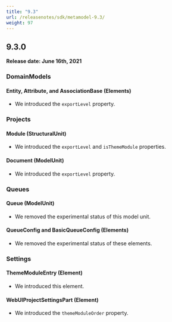 ```yaml
---
title: "9.3"
url: /releasenotes/sdk/metamodel-9.3/
weight: 97
---
```


## 9.3.0

**Release date: June 16th, 2021**

### DomainModels

#### Entity, Attribute, and AssociationBase (Elements)

* We introduced the `exportLevel` property.

### Projects

#### Module (StructuralUnit)

* We introduced the `exportLevel` and `isThemeModule` properties.

#### Document (ModelUnit)

* We introduced the `exportLevel` property.

### Queues

#### Queue (ModelUnit)

* We removed the experimental status of this model unit.

#### QueueConfig and BasicQueueConfig (Elements)

* We removed the experimental status of these elements.

### Settings

#### ThemeModuleEntry (Element)

* We introduced this element.

#### WebUIProjectSettingsPart (Element)

* We introduced the `themeModuleOrder` property.
